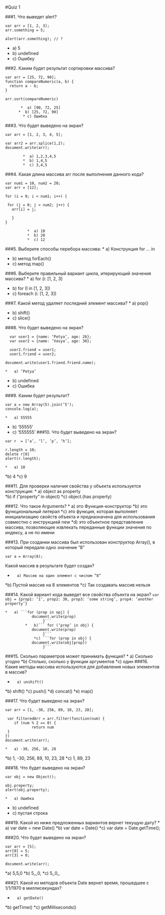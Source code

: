 #Quiz 1

###1.	Что выведет alert? 
```
var arr = [1, 2, 3];
arr.something = 5;

alert(arr.something); // ?
```

* a)	5 
* b)	undefined
* c)	Ошибку  

###2.  Каким будет результат сортировки массива? 
```
var arr = [25, 72, 90]; 
function compareNumeric(a, b) {
  return a - b;
}

arr.sort(compareNumeric)
```
  
           *  a) [90, 72, 25] 
          *  b) [25, 72, 90]
            * c) Ошибка 

###3. Что будет выведено на экран? 
```
var arr = [1, 2, 3, 4, 5]; 

var arr2 = arr.splice(1,2);  
document.write(arr); 
  ```           
            *  a) 1,2,3,4,5 
            *  b) 1,4,5 
            *  с) 3,4,5 

###4. Какая длина массива arr после выполнения данного кода? 
```
var num1 = 10, num2 = 20; 
var arr = [12]; 

for (i = 0; i < num1; i++) {
  
 for (j = 0; j < num2; j++) {
   arr[i] = j; 

   }
}
```
              *  a) 10
              *  b) 20
              *  c) 12

###5. Выберите способы перебора массива: 
	*	a) Конструкция for … in
  *  b) метод forEach() 
  *  c)  метод map() 

###6. Выберите правильный вариант цикла, итерирующий значения массива? 
	*	a) for (i: [1, 2, 3]
*   b) for (I in [1, 2, 3]) 
*   c) foreach (i: [1, 2, 3]) 

###7. Какой метод удаляет последний элемент массива? 
	*	a) pop() 
*   b) shift() 
*  c) slice() 

###8.  Что будет выведено на экран? 
```
  var user1 = {name: ‘Petya’, age: 26}; 
  var user2 = {name: ‘Vasya’, age: 30}; 
  
  user2.friend = user1; 
  user1.friend = user2; 

document.write(user1.friend.friend.name); 
```
	*	a) ‘Petya’  
* b) undefined
* c) Ошибка 

###9. Каким будет результат? 
 ```
 var a = new Array(5).join(‘5’); 
 console.log(a); 
``` 
	*	a) 55555  
*   b) ‘55555’ 
*   c) ‘555555’ 
###10.  Что будет выведено на экран?
```
var r  = [‘a’, ‘l’, ’p’, ‘h’]; 

r.length = 10; 
delete r[0]
alert(r.length); 
```
	*	a) 10
*b) 4
*c) 9 

###11. Для проверки наличия свойства у объекта используется конструкция: 
	*	a) object as property  
*b) if (“property” in object) 
*c) object.(has property) 

###12. Что такое Arguments? 
	*	a) это Функция-конструктор 
*b) это функциональный литерал 
*c) это функция, которая выполняет инициализацию свойств объекта и предназначена для использования совместно с инструкцией new 
*d) это объектное представление массива, позволяющее извлекать переданные функции значения по индексу, а не по имени 

###13. При создании массива был использован конструктор Array(), в который передали одно значение  ”8”  
```
var a = Array(8); 
``` 
Какой массив в результате будет создан? 

*		a) Массив на один элемент с числом ”8” 
*b) Пустой массив на 8 элементов 
*c) Так создавать массив нельзя 

###14. Какой вариант кода выведет все свойства объекта на экран? 
```var obj = {prop1: ‘1’, prop2: 30, prop3: ‘some string’, prop4: ‘another property’} ```

	*	a) ```for (prop in opj) {
    			document.write(prop)                
                     }```
             *   b)``` for (‘prop’ in obj) {
    			document.write(prop)                
                     }```
                 *c) ```for (prop in obj) {
    			document.write(obj[prop])                
                     }```

###15. Сколько параметров может принимать функция? 
	*	a) Сколько угодно 
*b) Столько, сколько у функции аргументов 
*c) один 
###16. Какие методы массива используются для добавления новых элементов в массив? 
*		a) unshift() 
*b) shift()
*c) push() 
*d) concat() 
*e) map() 

###17. Что будет выведено на экран?  
``` 
var arr = [1, -30, 256, 89, 10, 23, 28]; 

 var filteredArr = arr.filter(function(num) {
	if (num % 2 == 0) {
    		return num
 } 
}) 
document.write(arr); 
```

	*	a) -30, 256, 10, 28
*b) 1, -30, 256, 89, 10, 23, 28
*c) 1, 89, 23 

###18. Что будет выведено на экран?  
```
var obj = new Object(); 

obj.property; 
alert(obj.property); 
```
	*	a) Ошибка
*  b) undefined
*  c) пустая строка 

###19. Какой из ниже предложенных вариантов вернет текущую дату? 
	*	a) var date = new Date() 
*b) var date = Date() 
*c) var date = Date.getTime();  

###20. Что будет выведено на экран? 
```
var arr = [5]; 
arr[0] = 5; 
arr[3] = 0; 

document.write(arr); 
```
		
*a) 5,5,0
*b) 5,,,0, 
*c) 5,,0,, 

###21. Какой из методов объекта Date вернет время, прошедшее с 1/1/1970 в миллисекундах? 
*		a) getDate() 
*b) getTime() 
*c) getMilliseconds() 


